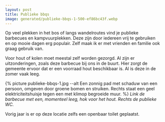 ```yaml
---
layout: post
title: Publieke bbqs
image: generated/publieke-bbqs-1-500-ef86bc43f.webp
---
```


Op veel plekken in het bos of langs wandelroutes vind je publieke barbecues en kampvuurplekken. Deze zijn door iedereen vrij te gebruiken en op mooie dagen erg populair. Zelf maak ik er met vrienden en familie ook graag gebruik van.

Voor hout of kolen moet meestal zelf worden gezorgd. Al zijn er uitzonderingen, zoals deze barbecue bij ons in de buurt. Hier zorgt de gemeente ervoor dat er een voorraad hout beschikbaar is. Al is deze in de zomer vaak leeg.

{% picture publieke-bbqs-1.jpg --alt Een zonnig pad met schaduw van een persoon, omgeven door groene bomen en struiken. Rechts staat een geel elektriciteitshuisje tegen een met klimop begroeide muur. %}
_Link de barbecue met een, momenteel leeg, hok voor het hout. Rechts de publieke WC._

Vorig jaar is er op deze locatie zelfs een openbaar toilet geplaatst.
